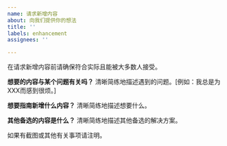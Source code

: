 ```yaml
---
name: 请求新增内容
about: 向我们提供你的想法
title: ''
labels: enhancement
assignees: ''

---
```


在请求新增内容前请确保符合实际且能被大多数人接受。

**想要的内容与某个问题有关吗？**
清晰简练地描述遇到的问题。[例如：我总是为XXX而感到很烦。]

**想要指南新增什么内容？**
清晰简练地描述想要什么。

**其他备选的内容是什么？**
清晰简练地描述其他备选的解决方案。

如果有截图或其他有关事项请注明。
